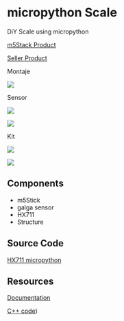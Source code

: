 # micropython Scale

DiY Scale using micropython

[m5Stack Product](https://m5stack.hackster.io/products/m5scale-diy-kit)

[Seller Product](https://www.banggood.com/Scale-DIY-Kit-Including-Weight-Sensor-High-Precision-Electronic-Scale-Weighing-Machine-p-1550994.html)

Montaje

![](https://imgaz.staticbg.com/images/oaupload/ser1/banggood/images/4B/D2/305da2cf-f3c6-4116-b79e-e24743843fb6.jpg.webp)

Sensor

![](https://imgaz1.staticbg.com/thumb/large/oaupload/ser1/banggood/images/29/46/19c638e8-7989-4d7c-b091-c386ae251193.JPG.webp)

![](https://www.allaboutcircuits.com/uploads/articles/Scale_Project_schematic.jpg)

Kit

![](https://imgaz1.staticbg.com/thumb/large/oaupload/ser1/banggood/images/14/2A/4ffb915a-f189-4ab4-966c-85b2077c8423.JPG.webp)

![](https://docs.m5stack.com/assets/img/product_pics/app/m5scale_diy_kit/m5scale_diy_kit_03.webp)

## Components
* m5Stick
* galga sensor
* HX711
* Structure


## Source Code

[HX711 micropython](https://github.com/SergeyPiskunov/micropython-hx711)

## Resources

[Documentation](https://docs.m5stack.com/#/en/unit/weight)

[C++ code](https://github.com/m5stack/M5-ProductExampleCodes/tree/master/App/M5SCALE_DIY_kit))
